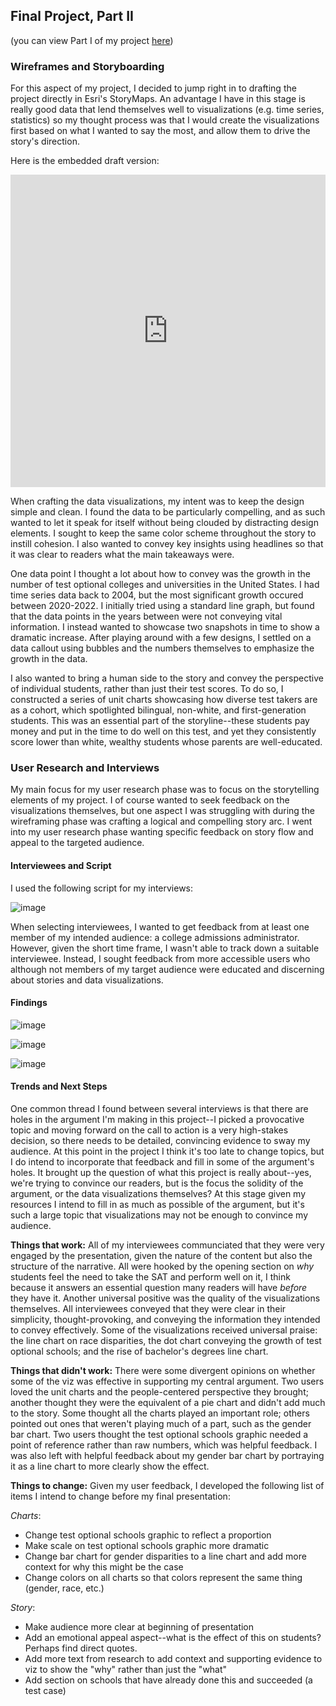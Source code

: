 ## Final Project, Part II 
(you can view Part I of my project [here](/project-part1.md))

### Wireframes and Storyboarding

For this aspect of my project, I decided to jump right in to drafting the project directly in Esri's StoryMaps. An advantage I have in this stage is really good data that lend themselves well to visualizations (e.g. time series, statistics) so my thought process was that I would create the visualizations first based on what I wanted to say the most, and allow them to drive the story's direction. 

Here is the embedded draft version:

<iframe src="https://storymaps.arcgis.com/stories/5f6bc2210185498d87305725ec80bfb7" width="100%" height="500px" frameborder="0" allowfullscreen allow="geolocation"></iframe>

When crafting the data visualizations, my intent was to keep the design simple and clean. I found the data to be particularly compelling, and as such wanted to let it speak for itself without being clouded by distracting design elements. I sought to keep the same color scheme throughout the story to instill cohesion. I also wanted to convey key insights using headlines so that it was clear to readers what the main takeaways were. 

One data point I thought a lot about how to convey was the growth in the number of test optional colleges and universities in the United States. I had time series data back to 2004, but the most significant growth occured between 2020-2022. I initially tried using a standard line graph, but found that the data points in the years between were not conveying vital information. I instead wanted to showcase two snapshots in time to show a dramatic increase. After playing around with a few designs, I settled on a data callout using bubbles and the numbers themselves to emphasize the growth in the data.

I also wanted to bring a human side to the story and convey the perspective of individual students, rather than just their test scores. To do so, I constructed a series of unit charts showcasing how diverse test takers are as a cohort, which spotlighted bilingual, non-white, and first-generation students. This was an essential part of the storyline--these students pay money and put in the time to do well on this test, and yet they consistently score lower than white, wealthy students whose parents are well-educated. 

### User Research and Interviews

My main focus for my user research phase was to focus on the storytelling elements of my project. I of course wanted to seek feedback on the visualizations themselves, but one aspect I was struggling with during the wireframing phase was crafting a logical and compelling story arc. I went into my user research phase wanting specific feedback on story flow and appeal to the targeted audience.

#### Interviewees and Script

I used the following script for my interviews:

![image](https://user-images.githubusercontent.com/81482638/155044651-19d3501c-b806-4934-b768-4a97bc8bfa8b.png)

When selecting interviewees, I wanted to get feedback from at least one member of my intended audience: a college admissions administrator. However, given the short time frame, I wasn't able to track down a suitable interviewee. Instead, I sought feedback from more accessible users who although not members of my target audience were educated and discerning about stories and data visualizations.

#### Findings

![image](https://user-images.githubusercontent.com/81482638/155046688-813f7b9d-87bb-4cfa-9ee9-ab1a77c7fe0e.png)

![image](https://user-images.githubusercontent.com/81482638/155053407-bd04f0d2-2c57-4415-981f-7b05a7d91efb.png)

![image](https://user-images.githubusercontent.com/81482638/155053517-096c6414-c7dd-4d86-8b6b-87e719302a57.png)


#### Trends and Next Steps

One common thread I found between several interviews is that there are holes in the argument I'm making in this project--I picked a provocative topic and moving forward on the call to action is a very high-stakes decision, so there needs to be detailed, convincing evidence to sway my audience. At this point in the project I think it's too late to change topics, but I do intend to incorporate that feedback and fill in some of the argument's holes. It brought up the question of what this project is really about--yes, we're trying to convince our readers, but is the focus the solidity of the argument, or the data visualizations themselves? At this stage given my resources I intend to fill in as much as possible of the argument, but it's such a large topic that visualizations may not be enough to convince my audience.

**Things that work:**
All of my interviewees communciated that they were very engaged by the presentation, given the nature of the content but also the structure of the narrative. All were hooked by the opening section on _why_ students feel the need to take the SAT and perform well on it, I think because it answers an essential question many readers will have _before_ they have it. Another universal positive was the quality of the visualizations themselves. All interviewees conveyed that they were clear in their simplicity, thought-provoking, and conveying the information they intended to convey effectively. Some of the visualizations received universal praise: the line chart on race disparities, the dot chart conveying the growth of test optional schools; and the rise of bachelor's degrees line chart.

**Things that didn't work:**
There were some divergent opinions on whether some of the viz was effective in supporting my central argument. Two users loved the unit charts and the people-centered perspective they brought; another thought they were the equivalent of a pie chart and didn't add much to the story. Some thought all the charts played an important role; others pointed out ones that weren't playing much of a part, such as the gender bar chart. Two users thought the test optional schools graphic needed a point of reference rather than raw numbers, which was helpful feedback. I was also left with helpful feedback about my gender bar chart by portraying it as a line chart to more clearly show the effect.

**Things to change:**
Given my user feedback, I developed the following list of items I intend to change before my final presentation:

_Charts_:
* Change test optional schools graphic to reflect a proportion
* Make scale on test optional schools graphic more dramatic
* Change bar chart for gender disparities to a line chart and add more context for why this might be the case
* Change colors on all charts so that colors represent the same thing (gender, race, etc.)

_Story_:
* Make audience more clear at beginning of presentation
* Add an emotional appeal aspect--what is the effect of this on students? Perhaps find direct quotes.
* Add more text from research to add context and supporting evidence to viz to show the "why" rather than just the "what"
* Add section on schools that have already done this and succeeded (a test case)

